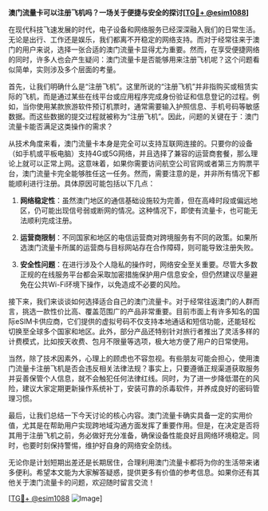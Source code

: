 **澳门流量卡可以注册飞机吗？一场关于便捷与安全的探讨[[TG💪+ @esim1088](https://t.me/s/esim1088)]**

在现代科技飞速发展的时代，电子设备和网络服务已经深深融入我们的日常生活。无论是出行、工作还是娱乐，我们都离不开稳定的网络支持。而对于经常往来于澳门的用户来说，选择一张合适的澳门流量卡显得尤为重要。然而，在享受便捷网络的同时，许多人也会产生疑问：澳门流量卡是否能够用来注册飞机呢？这个问题看似简单，实则涉及多个层面的考量。

首先，让我们明确什么是“注册飞机”。这里所说的“注册飞机”并非指购买或租赁实际的飞机，而是通过某些在线平台或应用程序完成身份验证和信息登记的过程。例如，当你使用某款旅游软件预订机票时，通常需要输入护照信息、手机号码等敏感数据。而这些数据的提交过程就被称为“注册飞机”。因此，问题的关键在于：澳门流量卡能否满足这类操作的需求？

从技术角度来看，澳门流量卡本身是完全可以支持互联网连接的。只要你的设备（如手机或平板电脑）支持4G或5G网络，并且选择了兼容的运营商套餐，那么理论上就可以正常上网。这意味着，如果你需要访问航空公司官网或者第三方购票平台，澳门流量卡完全能够胜任这一任务。然而，需要注意的是，并非所有情况下都能顺利进行注册。具体原因可能包括以下几点：

1. **网络稳定性**：虽然澳门地区的通信基础设施较为完善，但在高峰时段或偏远地区，仍可能出现信号弱或断网的情况。这种情况下，即使有流量卡，也可能无法顺利完成注册。
   
2. **运营商限制**：不同国家和地区的电信运营商对跨境服务有不同的政策。如果所选澳门流量卡所属的运营商与目标网站存在合作障碍，则可能导致注册失败。

3. **安全性问题**：在进行涉及个人隐私的操作时，网络安全至关重要。尽管大多数正规的在线服务平台都会采取加密措施保护用户信息安全，但仍然建议尽量避免在公共Wi-Fi环境下操作，以免造成不必要的风险。

接下来，我们来谈谈如何选择适合自己的澳门流量卡。对于经常往返澳门的人群而言，挑选一款性价比高、覆盖范围广的产品非常重要。目前市面上有许多知名的国际eSIM卡供应商，它们提供的虚拟号码不仅支持本地通话和短信功能，还能轻松切换至全球多个国家和地区。此外，部分产品还特别针对旅行者推出了灵活多样的计费模式，比如按天收费、包月不限量等选项，极大地方便了用户的日常使用。

当然，除了技术因素外，心理上的顾虑也不容忽视。有些朋友可能会担心，使用澳门流量卡注册飞机是否会违反相关法律法规？事实上，只要遵循正规渠道获取服务并妥善保管个人信息，就不会触犯任何法律红线。同时，为了进一步降低潜在的风险，建议大家定期更新操作系统补丁，安装可靠的杀毒软件，并养成良好的密码管理习惯。

最后，让我们总结一下今天讨论的核心内容。澳门流量卡确实具备一定的实用价值，尤其是在帮助用户实现跨地域沟通方面发挥了重要作用。但是，在决定是否将其用于注册飞机之前，务必做好充分准备，确保设备性能良好且网络环境稳定。同时，也要时刻保持警惕，维护好自身的网络安全防线。

无论你是计划短期出差还是长期居住，合理利用澳门流量卡都将为你的生活带来诸多便利。希望本文能为大家解答疑惑，提供更多有价值的参考信息。如果你还有其他关于澳门流量卡的问题，欢迎随时留言交流！

[[TG💪+ @esim1088](https://t.me/s/esim1088) ![Image](https://i.postimg.cc/4NQfJmqS/Snipaste-2025-05-13-00-14-12.png)]